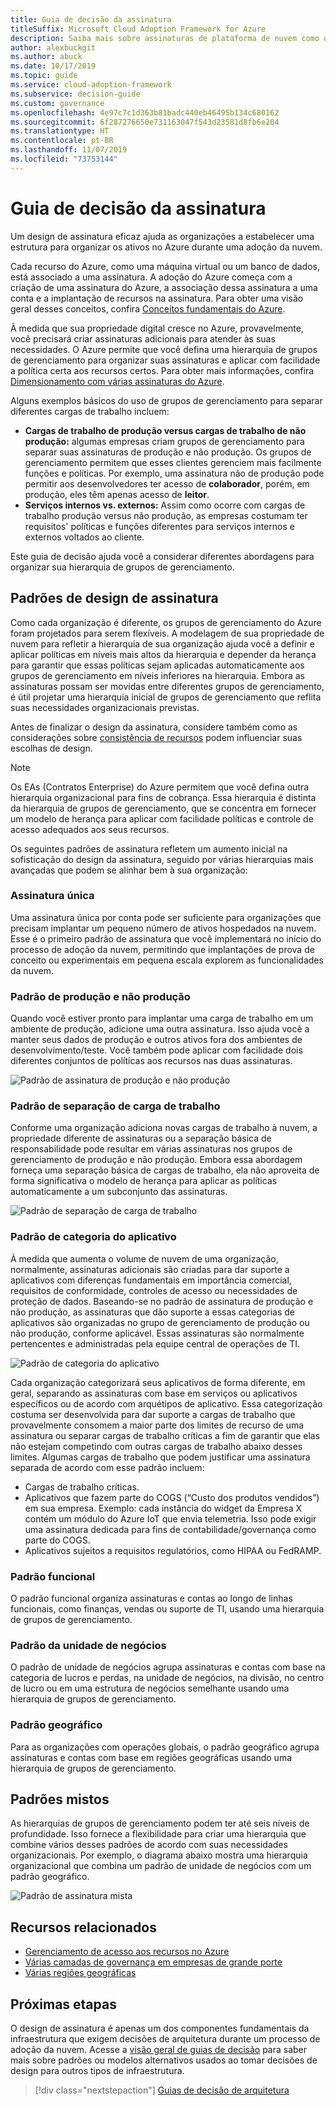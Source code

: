 ```yaml
---
title: Guia de decisão da assinatura
titleSuffix: Microsoft Cloud Adoption Framework for Azure
description: Saiba mais sobre assinaturas de plataforma de nuvem como um serviço principal nas migrações do Azure.
author: alexbuckgit
ms.author: abuck
ms.date: 10/17/2019
ms.topic: guide
ms.service: cloud-adoption-framework
ms.subservice: decision-guide
ms.custom: governance
ms.openlocfilehash: 4e97c7c1d363b81badc440eb46495b134c680162
ms.sourcegitcommit: 6f287276650e731163047f543d23581d8fb6e204
ms.translationtype: HT
ms.contentlocale: pt-BR
ms.lasthandoff: 11/07/2019
ms.locfileid: "73753144"
---
```

# <a name="subscription-decision-guide"></a>Guia de decisão da assinatura

Um design de assinatura eficaz ajuda as organizações a estabelecer uma estrutura para organizar os ativos no Azure durante uma adoção da nuvem.

Cada recurso do Azure, como uma máquina virtual ou um banco de dados, está associado a uma assinatura. A adoção do Azure começa com a criação de uma assinatura do Azure, a associação dessa assinatura a uma conta e a implantação de recursos na assinatura. Para obter uma visão geral desses conceitos, confira [Conceitos fundamentais do Azure](../../ready/considerations/fundamental-concepts.md).

À medida que sua propriedade digital cresce no Azure, provavelmente, você precisará criar assinaturas adicionais para atender às suas necessidades. O Azure permite que você defina uma hierarquia de grupos de gerenciamento para organizar suas assinaturas e aplicar com facilidade a política certa aos recursos certos. Para obter mais informações, confira [Dimensionamento com várias assinaturas do Azure](../../ready/azure-best-practices/scaling-subscriptions.md).

Alguns exemplos básicos do uso de grupos de gerenciamento para separar diferentes cargas de trabalho incluem:

- **Cargas de trabalho de produção versus cargas de trabalho de não produção:** algumas empresas criam grupos de gerenciamento para separar suas assinaturas de produção e não produção. Os grupos de gerenciamento permitem que esses clientes gerenciem mais facilmente funções e políticas. Por exemplo, uma assinatura não de produção pode permitir aos desenvolvedores ter acesso de **colaborador**, porém, em produção, eles têm apenas acesso de **leitor**.
- **Serviços internos vs. externos:** Assim como ocorre com cargas de trabalho produção versus não produção, as empresas costumam ter requisitos' políticas e funções diferentes para serviços internos e externos voltados ao cliente.

Este guia de decisão ajuda você a considerar diferentes abordagens para organizar sua hierarquia de grupos de gerenciamento.

## <a name="subscription-design-patterns"></a>Padrões de design de assinatura

Como cada organização é diferente, os grupos de gerenciamento do Azure foram projetados para serem flexíveis. A modelagem de sua propriedade de nuvem para refletir a hierarquia de sua organização ajuda você a definir e aplicar políticas em níveis mais altos da hierarquia e depender da herança para garantir que essas políticas sejam aplicadas automaticamente aos grupos de gerenciamento em níveis inferiores na hierarquia. Embora as assinaturas possam ser movidas entre diferentes grupos de gerenciamento, é útil projetar uma hierarquia inicial de grupos de gerenciamento que reflita suas necessidades organizacionais previstas.

Antes de finalizar o design da assinatura, considere também como as considerações sobre [consistência de recursos](../resource-consistency/index.md) podem influenciar suas escolhas de design.

> [!NOTE]
> Os EAs (Contratos Enterprise) do Azure permitem que você defina outra hierarquia organizacional para fins de cobrança. Essa hierarquia é distinta da hierarquia de grupos de gerenciamento, que se concentra em fornecer um modelo de herança para aplicar com facilidade políticas e controle de acesso adequados aos seus recursos.

Os seguintes padrões de assinatura refletem um aumento inicial na sofisticação do design da assinatura, seguido por várias hierarquias mais avançadas que podem se alinhar bem à sua organização:

### <a name="single-subscription"></a>Assinatura única

Uma assinatura única por conta pode ser suficiente para organizações que precisam implantar um pequeno número de ativos hospedados na nuvem. Esse é o primeiro padrão de assinatura que você implementará no início do processo de adoção da nuvem, permitindo que implantações de prova de conceito ou experimentais em pequena escala explorem as funcionalidades da nuvem.

### <a name="production-and-nonproduction-pattern"></a>Padrão de produção e não produção

Quando você estiver pronto para implantar uma carga de trabalho em um ambiente de produção, adicione uma outra assinatura. Isso ajuda você a manter seus dados de produção e outros ativos fora dos ambientes de desenvolvimento/teste. Você também pode aplicar com facilidade dois diferentes conjuntos de políticas aos recursos nas duas assinaturas.

![Padrão de assinatura de produção e não produção](../../_images/ready/basic-subscription-model.png)

### <a name="workload-separation-pattern"></a>Padrão de separação de carga de trabalho

Conforme uma organização adiciona novas cargas de trabalho à nuvem, a propriedade diferente de assinaturas ou a separação básica de responsabilidade pode resultar em várias assinaturas nos grupos de gerenciamento de produção e não produção. Embora essa abordagem forneça uma separação básica de cargas de trabalho, ela não aproveita de forma significativa o modelo de herança para aplicar as políticas automaticamente a um subconjunto das assinaturas.

![Padrão de separação de carga de trabalho](../../_images/ready/management-group-hierarchy.png)

### <a name="application-category-pattern"></a>Padrão de categoria do aplicativo

À medida que aumenta o volume de nuvem de uma organização, normalmente, assinaturas adicionais são criadas para dar suporte a aplicativos com diferenças fundamentais em importância comercial, requisitos de conformidade, controles de acesso ou necessidades de proteção de dados. Baseando-se no padrão de assinatura de produção e não produção, as assinaturas que dão suporte a essas categorias de aplicativos são organizadas no grupo de gerenciamento de produção ou não produção, conforme aplicável. Essas assinaturas são normalmente pertencentes e administradas pela equipe central de operações de TI.

![Padrão de categoria do aplicativo](../../_images/infra-subscriptions/application.png)

Cada organização categorizará seus aplicativos de forma diferente, em geral, separando as assinaturas com base em serviços ou aplicativos específicos ou de acordo com arquétipos de aplicativo. Essa categorização costuma ser desenvolvida para dar suporte a cargas de trabalho que provavelmente consomem a maior parte dos limites de recurso de uma assinatura ou separar cargas de trabalho críticas a fim de garantir que elas não estejam competindo com outras cargas de trabalho abaixo desses limites. Algumas cargas de trabalho que podem justificar uma assinatura separada de acordo com esse padrão incluem:

- Cargas de trabalho críticas.
- Aplicativos que fazem parte do COGS (“Custo dos produtos vendidos”) em sua empresa. Exemplo: cada instância do widget da Empresa X contém um módulo do Azure IoT que envia telemetria. Isso pode exigir uma assinatura dedicada para fins de contabilidade/governança como parte do COGS.
- Aplicativos sujeitos a requisitos regulatórios, como HIPAA ou FedRAMP.

### <a name="functional-pattern"></a>Padrão funcional

O padrão funcional organiza assinaturas e contas ao longo de linhas funcionais, como finanças, vendas ou suporte de TI, usando uma hierarquia de grupos de gerenciamento.

### <a name="business-unit-pattern"></a>Padrão da unidade de negócios

O padrão de unidade de negócios agrupa assinaturas e contas com base na categoria de lucros e perdas, na unidade de negócios, na divisão, no centro de lucro ou em uma estrutura de negócios semelhante usando uma hierarquia de grupos de gerenciamento.

### <a name="geographic-pattern"></a>Padrão geográfico

Para as organizações com operações globais, o padrão geográfico agrupa assinaturas e contas com base em regiões geográficas usando uma hierarquia de grupos de gerenciamento.

## <a name="mixed-patterns"></a>Padrões mistos

As hierarquias de grupos de gerenciamento podem ter até seis níveis de profundidade. Isso fornece a flexibilidade para criar uma hierarquia que combine vários desses padrões de acordo com suas necessidades organizacionais. Por exemplo, o diagrama abaixo mostra uma hierarquia organizacional que combina um padrão de unidade de negócios com um padrão geográfico.

![Padrão de assinatura mista](../../_images/infra-subscriptions/mixed.png)

## <a name="related-resources"></a>Recursos relacionados

- [Gerenciamento de acesso aos recursos no Azure](../../govern/resource-consistency/resource-access-management.md)
- [Várias camadas de governança em empresas de grande porte](../../govern/guides/complex/multiple-layers-of-governance.md)
- [Várias regiões geográficas](../regions/index.md)

## <a name="next-steps"></a>Próximas etapas

O design de assinatura é apenas um dos componentes fundamentais da infraestrutura que exigem decisões de arquitetura durante um processo de adoção da nuvem. Acesse a [visão geral de guias de decisão](../index.md) para saber mais sobre padrões ou modelos alternativos usados ao tomar decisões de design para outros tipos de infraestrutura.

> [!div class="nextstepaction"]
> [Guias de decisão de arquitetura](../index.md)

